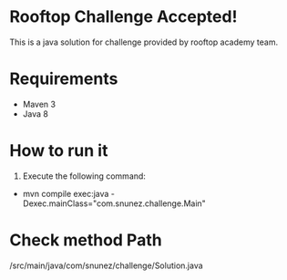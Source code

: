 # Rooftop Challenge Accepted!
This is a java solution for challenge provided by rooftop academy team.
# Requirements
* Maven 3
* Java 8
# How to run it
1. Execute the following command: 
* mvn compile exec:java -Dexec.mainClass="com.snunez.challenge.Main"
# Check method Path
/src/main/java/com/snunez/challenge/Solution.java
